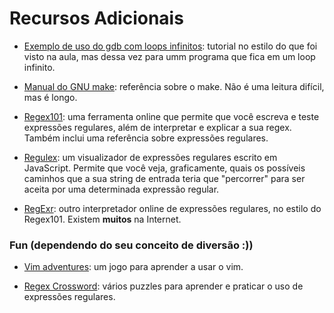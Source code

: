 # **Recursos Adicionais**

-   [Exemplo de uso do gdb com loops infinitos](http://www.unknownroad.com/rtfm/gdbtut/gdbinfloop.html):
    tutorial no estilo do que foi visto na aula, mas dessa vez para
    umm programa que fica em um loop infinito.

-   [Manual do GNU make](http://www.gnu.org/software/make/manual/make.html):
    referência sobre o make. Não é uma leitura difícil, mas é longo.

-   [Regex101](https://regex101.com/): uma ferramenta
    online que permite que você escreva e teste expressões regulares,
    além de interpretar e explicar a sua regex. Também inclui uma
    referência sobre expressões regulares.

-   [Regulex](https://jex.im/regulex): um visualizador
    de expressões regulares escrito em JavaScript. Permite que você
    veja, graficamente, quais os possíveis caminhos que a sua string
    de entrada teria que \"percorrer\" para ser aceita por uma
    determinada expressão regular.

-   [RegExr](http://regexr.com/): outro interpretador
    online de expressões regulares, no estilo do Regex101. Existem
    **muitos** na Internet.

### **Fun (dependendo do seu conceito de diversão :))**

-   [Vim adventures](http://vim-adventures.com/): um
    jogo para aprender a usar o vim.

-   [Regex Cross­word](https://regexcrossword.com/):
    vários puzzles para aprender e praticar o uso de expressões
    regulares.
